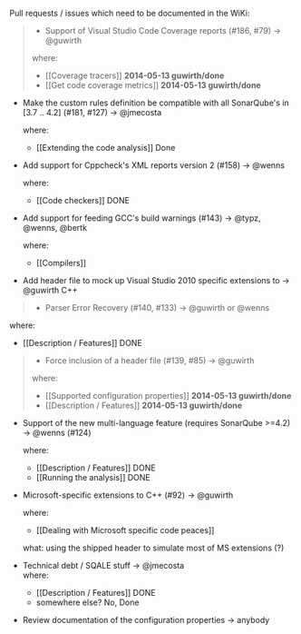 Pull requests / issues which need to be documented in the WiKi:

> - Support of Visual Studio Code Coverage reports (#186, #79)           -> @guwirth
>  
>  where:
>  * [[Coverage tracers]] **2014-05-13 guwirth/done**
>  * [[Get code coverage metrics]] **2014-05-13 guwirth/done**

- Make the custom rules definition be compatible with all SonarQube's in [3.7 .. 4.2] (#181, #127)                                  -> @jmecosta 

  where: 
  * [[Extending the code analysis]] Done

- Add support for Cppcheck's XML reports version 2 (#158)              -> @wenns

  where: 
  * [[Code checkers]]                                                      DONE

- Add support for feeding GCC's build warnings (#143)                  -> @typz, @wenns, @bertk

  where:
  * [[Compilers]]

- Add header file to mock up Visual Studio 2010 specific extensions to -> @guwirth
  C++
> - Parser Error Recovery (#140, #133)                                   -> @guwirth or @wenns

  where:
  * [[Description / Features]] DONE

> - Force inclusion of a header file (#139, #85)                         -> @guwirth
> 
>  where:
>  * [[Supported configuration properties]] **2014-05-13 guwirth/done**
>  * [[Description / Features]] **2014-05-13 guwirth/done**

- Support of the new multi-language feature (requires SonarQube >=4.2) -> @wenns
 (#124)

  where:
  * [[Description / Features]] DONE
  * [[Running the analysis]] DONE

- Microsoft-specific extensions to C++ (#92)                           -> @guwirth

  where: 
  * [[Dealing with Microsoft specific code peaces]]

  what: using the shipped header to simulate most of MS extensions (?)

- Technical debt / SQALE stuff                                         -> @jmecosta  
  where:
  * [[Description / Features]] DONE  
  * somewhere else? No, Done

- Review documentation of the configuration properties                 -> anybody